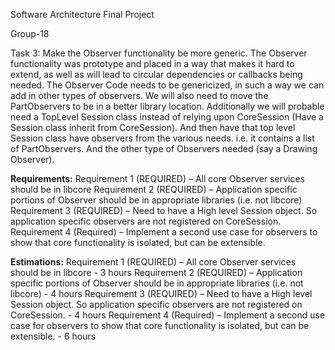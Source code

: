 Software Architecture Final Project


Group-18

Task 3: 
Make the Observer functionality be more generic. The Observer functionality was prototype and placed in a way that makes it hard to extend, as well as will lead to circular dependencies or callbacks being needed.
The Observer Code needs to be genericized, in such a way we can add in other types of observers.  We will also need to move the PartObservers to be in a better library location.  Additionally we will probable need a TopLevel Session class instead of relying upon CoreSession (Have a Session class inherit from CoreSession).  And then have that top level Session class have observers from the various needs.  i.e. it contains a list of PartObservers.  And the other type of Observers needed (say a Drawing Observer).



**Requirements:**
Requirement 1 (REQUIRED) – All core Observer services should be in libcore
Requirement 2 (REQUIRED) – Application specific portions of Observer should be in appropriate libraries (i.e. not libcore)
Requirement 3 (REQUIRED) – Need to have a High level Session object. So application specific observers are not registered on CoreSession.
Requirement 4 (Required) – Implement a second use case for observers to show that core functionality is isolated, but can be extensible.




**Estimations:**
Requirement 1 (REQUIRED) – All core Observer services should be in libcore - 3 hours
Requirement 2 (REQUIRED) – Application specific portions of Observer should be in appropriate libraries (i.e. not libcore) - 4 hours
Requirement 3 (REQUIRED) – Need to have a High level Session object. So application specific observers are not registered on CoreSession. - 4 hours
Requirement 4 (Required) – Implement a second use case for observers to show that core functionality is isolated, but can be extensible. - 6 hours 

